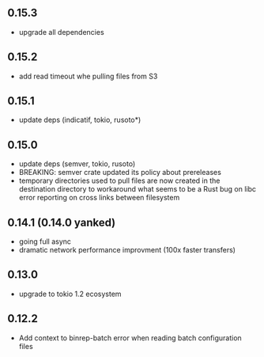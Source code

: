 ## 0.15.3

- upgrade all dependencies

## 0.15.2

- add read timeout whe pulling files from S3

## 0.15.1

- update deps (indicatif, tokio, rusoto*)

## 0.15.0

- update deps (semver, tokio, rusoto)
- BREAKING: semver crate updated its policy about prereleases
- temporary directories used to pull files are now created in the destination directory
  to workaround what seems to be a Rust bug on libc error reporting on cross links between
  filesystem

## 0.14.1 (0.14.0 yanked)

- going full async
- dramatic network performance improvment (100x faster transfers)

## 0.13.0

- upgrade to tokio 1.2 ecosystem

## 0.12.2

- Add context to binrep-batch error when reading batch configuration files
